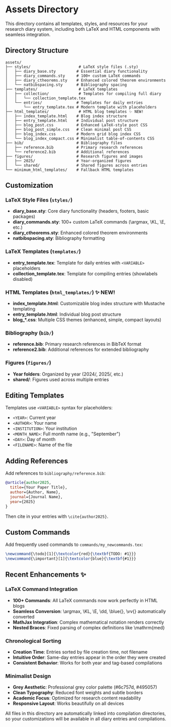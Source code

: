 # Assets Directory

This directory contains all templates, styles, and resources for your research diary system, including both LaTeX and HTML components with seamless integration.

## Directory Structure

```
assets/
├── styles/                     # LaTeX style files (.sty)
│   ├── diary_base.sty         # Essential diary functionality
│   ├── diary_commands.sty     # 100+ custom LaTeX commands
│   ├── diary_ctheorems.sty    # Enhanced colored theorem environments
│   └── natbibspacing.sty      # Bibliography spacing
├── templates/                  # LaTeX templates
│   ├── collection/             # Templates for compiling full diary
│   │   └── collection_template.tex
│   └── entries/               # Templates for daily entries
│       └── entry_template.tex # Modern template with placeholders
├── html_templates/             # HTML blog templates ✨ NEW!
│   ├── index_template.html    # Blog index structure
│   ├── entry_template.html    # Individual post structure
│   ├── blog_post.css          # Enhanced LaTeX-style post CSS
│   ├── blog_post_simple.css   # Clean minimal post CSS
│   ├── blog_index.css         # Modern grid blog index CSS
│   └── blog_index_compact.css # Minimalist table-of-contents CSS
├── bib/                       # Bibliography files
│   ├── reference.bib          # Primary research references
│   └── reference2.bib         # Additional references
├── figures/                   # Research figures and images
│   ├── 2025/                  # Year-organized figures
│   └── shared/                # Shared figures across entries
└── minimum_html_templates/    # Fallback HTML templates
```

## Customization

### LaTeX Style Files (`styles/`)
- **diary_base.sty**: Core diary functionality (headers, footers, basic packages)
- **diary_commands.sty**: 100+ custom LaTeX commands (\argmax, \KL, \E, etc.)
- **diary_ctheorems.sty**: Enhanced colored theorem environments
- **natbibspacing.sty**: Bibliography formatting

### LaTeX Templates (`templates/`)
- **entry_template.tex**: Template for daily entries with `<VARIABLE>` placeholders
- **collection_template.tex**: Template for compiling entries (showlabels disabled)

### HTML Templates (`html_templates/`) ✨ NEW!
- **index_template.html**: Customizable blog index structure with Mustache templating
- **entry_template.html**: Individual blog post structure
- **blog_*.css**: Multiple CSS themes (enhanced, simple, compact layouts)

### Bibliography (`bib/`)
- **reference.bib**: Primary research references in BibTeX format
- **reference2.bib**: Additional references for extended bibliography

### Figures (`figures/`)
- **Year folders**: Organized by year (2024/, 2025/, etc.)
- **shared/**: Figures used across multiple entries

## Editing Templates

Templates use `<VARIABLE>` syntax for placeholders:
- `<YEAR>`: Current year
- `<AUTHOR>`: Your name
- `<INSTITUTION>`: Your institution
- `<MONTH_NAME>`: Full month name (e.g., "September")
- `<DAY>`: Day of month
- `<FILENAME>`: Name of the file

## Adding References

Add references to `bibliography/reference.bib`:

```bibtex
@article{author2025,
  title={Your Paper Title},
  author={Author, Name},
  journal={Journal Name},
  year={2025}
}
```

Then cite in your entries with `\cite{author2025}`.

## Custom Commands

Add frequently used commands to `commands/my_newcommands.tex`:

```latex
\newcommand{\todo}[1]{\textcolor{red}{\textbf{TODO: #1}}}
\newcommand{\important}[1]{\textcolor{blue}{\textbf{#1}}}
```

## Recent Enhancements ✨

### LaTeX Command Integration
- **100+ Commands**: All LaTeX commands now work perfectly in HTML blogs
- **Seamless Conversion**: \argmax, \KL, \E, \dd, \blue{}, \vv{} automatically converted
- **MathJax Integration**: Complex mathematical notation renders correctly
- **Nested Braces**: Fixed parsing of complex definitions like \mathrm{med}

### Chronological Sorting
- **Creation Time**: Entries sorted by file creation time, not filename
- **Intuitive Order**: Same-day entries appear in the order they were created
- **Consistent Behavior**: Works for both year and tag-based compilations

### Minimalist Design
- **Grey Aesthetic**: Professional grey color palette (#6c757d, #495057)
- **Clean Typography**: Reduced font weights and subtle borders
- **Academic Focus**: Optimized for research content readability
- **Responsive Layout**: Works beautifully on all devices

All files in this directory are automatically linked into compilation directories, so your customizations will be available in all diary entries and compilations.
